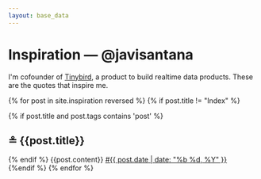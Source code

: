 ```yaml
---
layout: base_data
---
```


<div class="container desierto">
  <div class="entry space">
  <h1>Inspiration — <span>@javisantana</span></h1>
  <p>I'm cofounder of <a href="https://tinybird.co">Tinybird</a>, a product to build realtime data products.
  These are the quotes that inspire me.</p>
  </div>

   {% for post in site.inspiration reversed %}
   {% if post.title != "Index" %}
        <div class="entry space" id="{{post.slug}}">
            {% if post.title and post.tags contains 'post' %}
            <h2>≗ {{post.title}}</h2>
            {% endif %}
            {{post.content}}
            <a href="#{{ post.slug }}">#</a><a href="{{ post.url }}"><span class="date">{{ post.date | date: "%b %d, %Y" }}</span></a>
        </div>
    {%endif %}
  {% endfor %}


